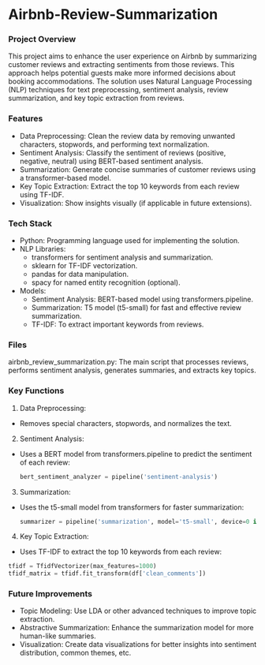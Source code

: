 # Airbnb-Review-Summarization

### Project Overview
This project aims to enhance the user experience on Airbnb by summarizing customer reviews and extracting sentiments from those reviews. This approach helps potential guests make more informed decisions about booking accommodations. The solution uses Natural Language Processing (NLP) techniques for text preprocessing, sentiment analysis, review summarization, and key topic extraction from reviews.

### Features
* Data Preprocessing: Clean the review data by removing unwanted characters, stopwords, and performing text normalization.
* Sentiment Analysis: Classify the sentiment of reviews (positive, negative, neutral) using BERT-based sentiment analysis.
* Summarization: Generate concise summaries of customer reviews using a transformer-based model.
* Key Topic Extraction: Extract the top 10 keywords from each review using TF-IDF.
* Visualization: Show insights visually (if applicable in future extensions).

### Tech Stack
* Python: Programming language used for implementing the solution.
* NLP Libraries:
  * transformers for sentiment analysis and summarization.
  * sklearn for TF-IDF vectorization.
  * pandas for data manipulation.
  * spacy for named entity recognition (optional).
* Models:
  * Sentiment Analysis: BERT-based model using transformers.pipeline.
  * Summarization: T5 model (t5-small) for fast and effective review summarization.
  * TF-IDF: To extract important keywords from reviews.

### Files
airbnb_review_summarization.py: The main script that processes reviews, performs sentiment analysis, generates summaries, and extracts key topics.

### Key Functions
1. Data Preprocessing:
  * Removes special characters, stopwords, and normalizes the text.

2. Sentiment Analysis:
  * Uses a BERT model from transformers.pipeline to predict the sentiment of each review:
    ```python
    bert_sentiment_analyzer = pipeline('sentiment-analysis')
    ```

3. Summarization:
  * Uses the t5-small model from transformers for faster summarization:
    ```python
    summarizer = pipeline('summarization', model='t5-small', device=0 if torch.cuda.is_available() else -1)
    ```

4. Key Topic Extraction:
  * Uses TF-IDF to extract the top 10 keywords from each review:
  ```python
  tfidf = TfidfVectorizer(max_features=1000)
  tfidf_matrix = tfidf.fit_transform(df['clean_comments'])
  ```

### Future Improvements
* Topic Modeling: Use LDA or other advanced techniques to improve topic extraction.
* Abstractive Summarization: Enhance the summarization model for more human-like summaries.
* Visualization: Create data visualizations for better insights into sentiment distribution, common themes, etc.
